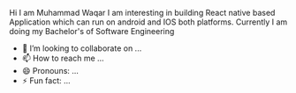 Hi I am Muhammad Waqar 
I am interesting in building React native based Application which can run on android and IOS both platforms.
Currently I am doing my Bachelor's of Software Engineering
- 💞️ I’m looking to collaborate on ...
- 📫 How to reach me ...
- 😄 Pronouns: ...
- ⚡ Fun fact: ...

<!---
Waqar0289/Waqar0289 is a ✨ special ✨ repository because its `README.md` (this file) appears on your GitHub profile.
You can click the Preview link to take a look at your changes.
--->
